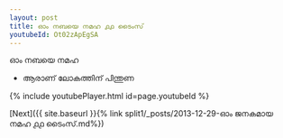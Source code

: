```yaml
---
layout: post
title: ഓം നബയെ നമഹ ൧൧ ടൈംസ്
youtubeId: Ot02zApEgSA
---
```

 
 
 ഓം നബയെ നമഹ 
 
 -  ആരാണ് ലോകത്തിന് പിന്തുണ 
 
  
 
  
 
 
 
 
 
 


{% include youtubePlayer.html id=page.youtubeId %}
 
[Next]({{ site.baseurl }}{% link  split1/_posts/2013-12-29-ഓം ജനകമായ നമഹ ൧൧ ടൈംസ്.md%})
 

